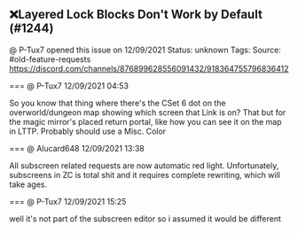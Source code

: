 ## ❌Layered Lock Blocks Don't Work by Default (#1244)
@ P-Tux7 opened this issue on 12/09/2021
Status: unknown
Tags: 
Source: #old-feature-requests https://discord.com/channels/876899628556091432/918364755796836412


=== @ P-Tux7 12/09/2021 04:53

So you know that thing where there's the CSet 6 dot on the overworld/dungeon map showing which screen that Link is on? That but for the magic mirror's placed return portal, like how you can see it on the map in LTTP. Probably should use a Misc. Color

=== @ Alucard648 12/09/2021 13:38

All subscreen related requests are now automatic red light. Unfortunately, subscreens in ZC is total shit and it requires complete rewriting, which will take ages.

=== @ P-Tux7 12/09/2021 15:25

well it's not part of the subscreen editor so i assumed it would be different
